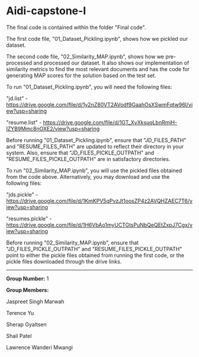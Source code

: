 # Aidi-capstone-I

The final code is contained within the folder "Final code". 

The first code file, "01_Dataset_Pickling.ipynb", shows how we pickled our dataset. 

The second code file, "02_Similarity_MAP.ipynb", shows how we pre-processed and processed our dataset. It also shows our implementation of similarity metrics to find the most relevant documents and has the code for generating MAP scores for the solution based on the test set.

To run "01_Dataset_Pickling.ipynb", you will need the following files:

"jd.list" - https://drive.google.com/file/d/1y2nZ80VT2AVodf9GaahOsXSwmFqtw96l/view?usp=sharing

"resume.list" - https://drive.google.com/file/d/1GT_XyXksuqLbnRmjH-IZYB9Mmc8nOXE2/view?usp=sharing

Before running "01_Dataset_Pickling.ipynb", ensure that "JD_FILES_PATH" and "RESUME_FILES_PATH" are updated to reflect their directory in your system. Also, ensure that "JD_FILES_PICKLE_OUTPATH" and "RESUME_FILES_PICKLE_OUTPATH" are in satisfactory directories.

To run "02_Similarity_MAP.ipynb", you will use the pickled files obtained from the code above. Alternatively, you may download and use the following files:

"jds.pickle" - https://drive.google.com/file/d/1KmKPV5qPvzJt1oosZP4z2AVQHZAEC7T6/view?usp=sharing

"resumes.pickle" - https://drive.google.com/file/d/1H6VbAo1myUCTGtsPuNbQeQEtZxpJ7Cgx/view?usp=sharing

Before running "02_Similarity_MAP.ipynb", ensure that "JD_FILES_PICKLE_OUTPATH" and "RESUME_FILES_PICKLE_OUTPATH" point to either the pickle files obtained from running the first code, or the pickle files downloaded through the drive links.

---
**Group Number:** 1

**Group Members:**

Jaspreet Singh Marwah

Terence Yu

Sherap Gyaltsen

Shail Patel

Lawrence Wanderi Mwangi
